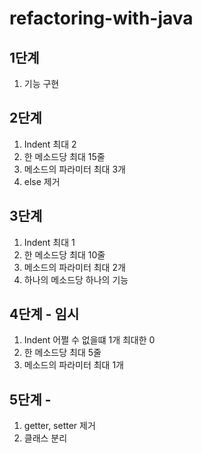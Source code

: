 # refactoring-with-java

## 1단계
1. 기능 구현

## 2단계
1. Indent 최대 2
2. 한 메소드당 최대 15줄
3. 메소드의 파라미터 최대 3개
4. else 제거

## 3단계
1. Indent 최대 1
2. 한 메소드당 최대 10줄
3. 메소드의 파라미터 최대 2개
4. 하나의 메소드당 하나의 기능

## 4단계 - 임시
1. Indent 어쩔 수 없을떄 1개 최대한 0
2. 한 메소드당 최대 5줄
3. 메소드의 파라미터 최대 1개 

## 5단계 - 
1. getter, setter 제거
2. 클래스 분리
